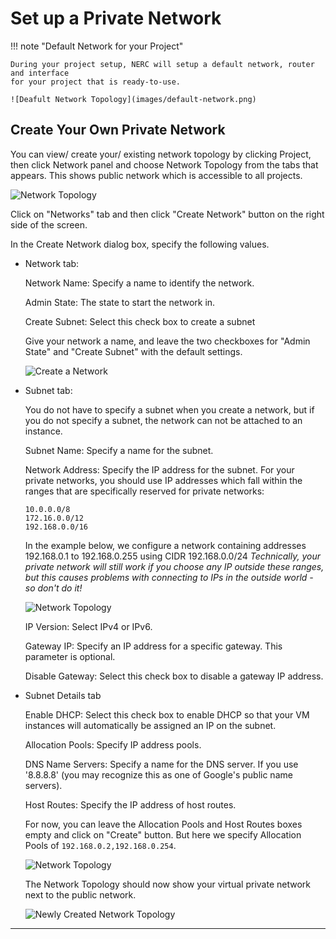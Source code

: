 # Set up a Private Network

!!! note "Default Network for your Project"

    During your project setup, NERC will setup a default network, router and interface
    for your project that is ready-to-use.

    ![Deafult Network Topology](images/default-network.png)

## Create Your Own Private Network

You can view/ create your/ existing network topology by clicking Project, then click
Network panel and choose Network Topology from the tabs that appears. This
shows public network which is accessible to all projects.

![Network Topology](images/network_blank.png)

Click on "Networks" tab and then click "Create Network" button on the right
side of the screen.

In the Create Network dialog box, specify the following values.

-   Network tab:

    Network Name: Specify a name to identify the network.

    Admin State: The state to start the network in.

    Create Subnet: Select this check box to create a subnet

    Give your network a name, and leave the two checkboxes for "Admin State" and
    "Create Subnet" with the default settings.

    ![Create a Network](images/create_network.png)

-   Subnet tab:

    You do not have to specify a subnet when you create a network, but if you do
    not specify a subnet, the network can not be attached to an instance.

    Subnet Name: Specify a name for the subnet.

    Network Address: Specify the IP address for the subnet. For your private
    networks, you should use IP addresses which fall within the ranges that are
    specifically reserved for private networks:

        10.0.0.0/8
        172.16.0.0/12
        192.168.0.0/16

    In the example below, we configure a network containing addresses 192.168.0.1
    to 192.168.0.255 using CIDR 192.168.0.0/24
    _Technically, your private network will still work if you choose any IP outside
    these ranges, but this causes problems with connecting to IPs in the outside
    world - so don't do it!_

    ![Network Topology](images/network_subnet.png)

    IP Version: Select IPv4 or IPv6.

    Gateway IP: Specify an IP address for a specific gateway. This parameter is optional.

    Disable Gateway: Select this check box to disable a gateway IP address.

-   Subnet Details tab

    Enable DHCP: Select this check box to enable DHCP so that your VM instances
    will automatically be assigned an IP on the subnet.

    Allocation Pools: Specify IP address pools.

    DNS Name Servers: Specify a name for the DNS server. If you use '8.8.8.8' (you
    may recognize this as one of Google's public name servers).

    Host Routes: Specify the IP address of host routes.

    For now, you can leave the Allocation Pools and Host Routes boxes empty and
    click on "Create" button. But here we specify Allocation Pools of `192.168.0.2,192.168.0.254`.

    ![Network Topology](images/network_subnet_details.png)

    The Network Topology should now show your virtual private network next to the
    public network.

    ![Newly Created Network Topology](images/network_new.png)

---
